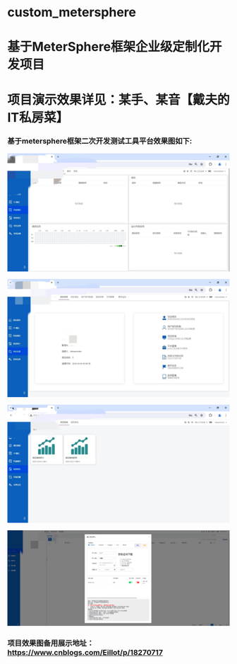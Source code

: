 # custom_metersphere
# 基于MeterSphere框架企业级定制化开发项目

# 项目演示效果详见：某手、某音【戴夫的IT私房菜】

### 基于metersphere框架二次开发测试工具平台效果图如下:
![工具平台效果图](https://github.com/Eillot/custom_metersphere/blob/c17e55c50c216aeb2c21e040fda673ebf9535316/001.jpg)
 
![工具平台效果图](https://github.com/Eillot/custom_metersphere/blob/c17e55c50c216aeb2c21e040fda673ebf9535316/002.jpg)
 
![工具平台效果图](https://github.com/Eillot/custom_metersphere/blob/c17e55c50c216aeb2c21e040fda673ebf9535316/003.jpg)
   
![工具平台效果图](https://github.com/Eillot/custom_metersphere/blob/c17e55c50c216aeb2c21e040fda673ebf9535316/006.png)

### 项目效果图备用展示地址：https://www.cnblogs.com/Eillot/p/18270717

